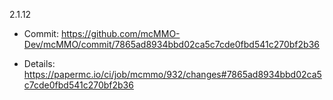 2.1.12

* Commit: https://github.com/mcMMO-Dev/mcMMO/commit/7865ad8934bbd02ca5c7cde0fbd541c270bf2b36

* Details: https://papermc.io/ci/job/mcmmo/932/changes#7865ad8934bbd02ca5c7cde0fbd541c270bf2b36